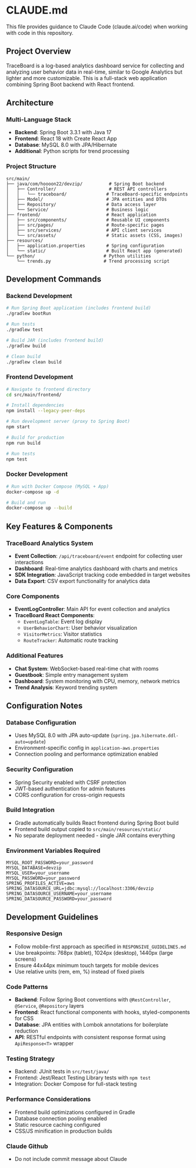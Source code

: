 # CLAUDE.md

This file provides guidance to Claude Code (claude.ai/code) when working with code in this repository.

## Project Overview

TraceBoard is a log-based analytics dashboard service for collecting and analyzing user behavior data in real-time, similar to Google Analytics but lighter and more customizable. This is a full-stack web application combining Spring Boot backend with React frontend.

## Architecture

### Multi-Language Stack
- **Backend**: Spring Boot 3.3.1 with Java 17
- **Frontend**: React 18 with Create React App
- **Database**: MySQL 8.0 with JPA/Hibernate
- **Additional**: Python scripts for trend processing

### Project Structure
```
src/main/
├── java/com/hoooon22/devzip/          # Spring Boot backend
│   ├── Controller/                    # REST API controllers
│   │   └── traceboard/               # TraceBoard-specific endpoints
│   ├── Model/                        # JPA entities and DTOs
│   ├── Repository/                   # Data access layer
│   └── Service/                      # Business logic
├── frontend/                         # React application
│   ├── src/components/               # Reusable UI components
│   ├── src/pages/                    # Route-specific pages
│   ├── src/services/                 # API client services
│   └── src/assets/                   # Static assets (CSS, images)
├── resources/
│   ├── application.properties        # Spring configuration
│   └── static/                       # Built React app (generated)
└── python/                          # Python utilities
    └── trends.py                    # Trend processing script
```

## Development Commands

### Backend Development
```bash
# Run Spring Boot application (includes frontend build)
./gradlew bootRun

# Run tests
./gradlew test

# Build JAR (includes frontend build)
./gradlew build

# Clean build
./gradlew clean build
```

### Frontend Development
```bash
# Navigate to frontend directory
cd src/main/frontend/

# Install dependencies
npm install --legacy-peer-deps

# Run development server (proxy to Spring Boot)
npm start

# Build for production
npm run build

# Run tests
npm test
```

### Docker Development
```bash
# Run with Docker Compose (MySQL + App)
docker-compose up -d

# Build and run
docker-compose up --build
```

## Key Features & Components

### TraceBoard Analytics System
- **Event Collection**: `/api/traceboard/event` endpoint for collecting user interactions
- **Dashboard**: Real-time analytics dashboard with charts and metrics
- **SDK Integration**: JavaScript tracking code embedded in target websites
- **Data Export**: CSV export functionality for analytics data

### Core Components
- **EventLogController**: Main API for event collection and analytics
- **TraceBoard React Components**: 
  - `EventLogTable`: Event log display
  - `UserBehaviorChart`: User behavior visualization
  - `VisitorMetrics`: Visitor statistics
  - `RouteTracker`: Automatic route tracking

### Additional Features
- **Chat System**: WebSocket-based real-time chat with rooms
- **Guestbook**: Simple entry management system
- **Dashboard**: System monitoring with CPU, memory, network metrics
- **Trend Analysis**: Keyword trending system

## Configuration Notes

### Database Configuration
- Uses MySQL 8.0 with JPA auto-update (`spring.jpa.hibernate.ddl-auto=update`)
- Environment-specific config in `application-aws.properties`
- Connection pooling and performance optimization enabled

### Security Configuration
- Spring Security enabled with CSRF protection
- JWT-based authentication for admin features
- CORS configuration for cross-origin requests

### Build Integration
- Gradle automatically builds React frontend during Spring Boot build
- Frontend build output copied to `src/main/resources/static/`
- No separate deployment needed - single JAR contains everything

### Environment Variables Required
```
MYSQL_ROOT_PASSWORD=your_password
MYSQL_DATABASE=devzip
MYSQL_USER=your_username
MYSQL_PASSWORD=your_password
SPRING_PROFILES_ACTIVE=aws
SPRING_DATASOURCE_URL=jdbc:mysql://localhost:3306/devzip
SPRING_DATASOURCE_USERNAME=your_username
SPRING_DATASOURCE_PASSWORD=your_password
```

## Development Guidelines

### Responsive Design
- Follow mobile-first approach as specified in `RESPONSIVE_GUIDELINES.md`
- Use breakpoints: 768px (tablet), 1024px (desktop), 1440px (large screens)
- Ensure 44x44px minimum touch targets for mobile devices
- Use relative units (rem, em, %) instead of fixed pixels

### Code Patterns
- **Backend**: Follow Spring Boot conventions with `@RestController`, `@Service`, `@Repository` layers
- **Frontend**: React functional components with hooks, styled-components for CSS
- **Database**: JPA entities with Lombok annotations for boilerplate reduction
- **API**: RESTful endpoints with consistent response format using `ApiResponse<T>` wrapper

### Testing Strategy
- Backend: JUnit tests in `src/test/java/`
- Frontend: Jest/React Testing Library tests with `npm test`
- Integration: Docker Compose for full-stack testing

### Performance Considerations
- Frontend build optimizations configured in Gradle
- Database connection pooling enabled
- Static resource caching configured
- CSS/JS minification in production builds

### Claude Github
- Do not include commit message about Claude